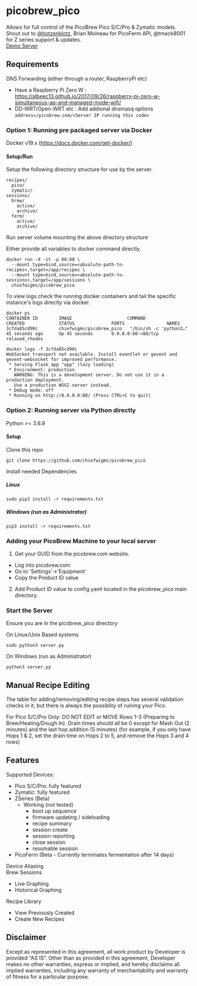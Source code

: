 # picobrew_pico
Allows for full control of the PicoBrew Pico S/C/Pro & Zymatic models.  Shout out to [@hotzenklotz](https://github.com/hotzenklotz/picobrew-server), Brian Moineau for PicoFerm API, @tmack8001 for Z series support & updates.  
[Demo Server](http://ec2-3-136-112-93.us-east-2.compute.amazonaws.com/)

## Requirements

DNS Forwarding (either through a router, RaspberryPi etc)  
  - Have a Raspberry Pi Zero W : https://albeec13.github.io/2017/09/26/raspberry-pi-zero-w-simultaneous-ap-and-managed-mode-wifi/
  - DD-WRT/Open-WRT etc : Add addional dnsmasq options `address=/picobrew.com/<Server IP running this code>`

### Option 1: Running pre packaged server via Docker
Docker v19.x (https://docs.docker.com/get-docker/)

#### Setup/Run

Setup the following directory structure for use by the server.
```
recipes/
  pico/
  zymatic/
sessions/
  brew/
    active/
    archive/
  ferm/
    active/
    archive/
```

Run server volume mounting the above directory structure

Either provide all variables to docker command directly.

```
docker run -d -it -p 80:80 \
  --mount type=bind,source=<absolute-path-to-recipes>,target=/app/recipes \
  --mount type=bind,source=<absolute-path-to-sessions>,target=/app/sessions \
  chiefwigms/picobrew_pico
```

To view logs check the running docker containers and tail the specific instance's logs directly via docker.

```
docker ps
CONTAINER ID        IMAGE                     COMMAND                  CREATED             STATUS              PORTS                NAMES
3cfda85cd90c        chiefwigms/picobrew_pico   "/bin/sh -c 'python3…"   45 seconds ago      Up 45 seconds       0.0.0.0:80->80/tcp   relaxed_rhodes
```

```
docker logs -f 3cfda85cd90c
WebSocket transport not available. Install eventlet or gevent and gevent-websocket for improved performance.
 * Serving Flask app "app" (lazy loading)
 * Environment: production
   WARNING: This is a development server. Do not use it in a production deployment.
   Use a production WSGI server instead.
 * Debug mode: off
 * Running on http://0.0.0.0:80/ (Press CTRL+C to quit)
```

### Option 2: Running server via Python directly
Python >= 3.6.9  

#### Setup
Clone this repo
```
git clone https://github.com/chiefwigms/picobrew_pico
```
Install needed Dependencies
##### Linux
```
sudo pip3 install -r requirements.txt
```

##### Windows (run as Administrator)
```
pip3 install -r requirements.txt
 ```

### Adding your PicoBrew Machine to your local server

1. Get your GUID from the picobrew.com website.
  - Log into picobrew.com
  - Go to 'Settings'->'Equipment'
  - Copy the Product ID value

2. Add Product ID value to config.yaml located in the picobrew_pico main directory.

### Start the Server
Ensure you are in the picobrew_pico directory

On Linux/Unix Based systems
```
sudo python3 server.py
````
On Windows (run as Administrator)
```
python3 server.py
```

## Manual Recipe Editing
The table for adding/removing/editing recipe steps has several validation checks in it, but there is always the possiblity of ruining your Pico.  

For Pico S/C/Pro Only: DO NOT EDIT or MOVE Rows 1-3 (Preparing to Brew/Heating/Dough In).  Drain times should all be 0 except for Mash Out (2 minutes) and the last hop addition (5 minutes) (for example, if you only have Hops 1 & 2, set the drain time on Hops 2 to 5, and remove the Hops 3 and 4 rows)

## Features
Supported Devices:
* Pico S/C/Pro: fully featured
* Zymatic: fully featured
* ZSeries (Beta)
  * Working (not tested)
    * boot up sequence
    * firmware updating / sideloading
    * recipe summary
    * session create
    * session reporting
    * close session
    * resumable session
* PicoFerm (Beta - Currently terminates fermentation after 14 days)

Device Aliasing  
Brew Sessions
* Live Graphing
* Historical Graphing

Recipe Library
* View Previously Created
* Create New Recipes

## Disclaimer
Except as represented in this agreement, all work product by Developer is provided ​“AS IS”. Other than as provided in this agreement, Developer makes no other warranties, express or implied, and hereby disclaims all implied warranties, including any warranty of merchantability and warranty of fitness for a particular purpose.
